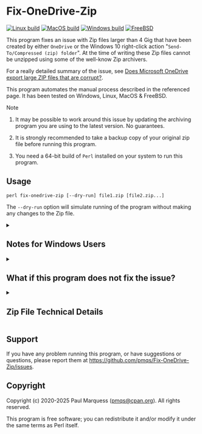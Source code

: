 # Fix-OneDrive-Zip

[![Linux build](https://github.com/pmqs/Fix-OneDrive-Zip/workflows/Linux%20build/badge.svg)](https://github.com/pmqs/Fix-OneDrive-Zip/actions)
[![MacOS build](https://github.com/pmqs/Fix-OneDrive-Zip/workflows/Macos%20build/badge.svg)](https://github.com/pmqs/Fix-OneDrive-Zip/actions)
[![Windows build](https://github.com/pmqs/Fix-OneDrive-Zip/workflows/Windows%20build/badge.svg)](https://github.com/pmqs/Fix-OneDrive-Zip/actions)
[![FreeBSD](https://api.cirrus-ci.com/github/pmqs/Fix-OneDrive-Zip.svg?task=FreeBSD)](https://cirrus-ci.com/github/pmqs/Fix-OneDrive-Zip?task=FreeBSD)

This program fixes an issue with Zip files larger than 4 Gig that have been created by either
`OneDrive` or  the Windows 10 right-click action "`Send-To/Compressed
(zip) folder`". At the time of writing these Zip files cannot be unzipped
using some of the well-know Zip archivers.

For a really detailed summary of the issue, see
[Does Microsoft OneDrive export large ZIP files that are corrupt?](https://www.bitsgalore.org/2020/03/11/does-microsoft-onedrive-export-large-ZIP-files-that-are-corrupt).

This program automates the manual process described in the referenced page.
It has been tested on Windows, Linux, MacOS & FreeBSD.

> [!NOTE]
>
> 1. It may be possible to work around this issue by updating the archiving program you are using to the latest version. No guarantees.
>
> 2. It is strongly recommended to take a backup copy of your original zip file before running this program.
>
> 3. You need a 64-bit build of `Perl` installed on your system to run this program.
>

## Usage

    perl fix-onedrive-zip [--dry-run] file1.zip [file2.zip...]

The `--dry-run` option will simulate running of the program without making
any changes to the Zip file.

<details>
<summary> <h2>Notes for Windows Users</h2></summary>

If you are running Windows and don't know what a Perl script is, or how to run one, this section
will walk you through the process.

<details>
<summary> <b>Step 1: Check if you already have Perl installed</b></summary>
<p></p>

The `fix-onedrive-zip` script is written in `Perl`. To run it on your PC you need to have
the `perl` executable installed.

To check if it is already installed, create a terminal window by typing `Windows+R`.
In the pop-up window type `cmd`. You should now have a terminal window open.

Type `perl -v`.
If `perl` is installed you should see text like this. The Perl version doesn't matter.

```
C:\Users\me>perl -v

This is perl 5, version 32, subversion 1 (v5.32.1) built for MSWin32-x64-multi-thread

Copyright 1987-2021, Larry Wall

Perl may be copied only under the terms of either the Artistic License or the
GNU General Public License, which may be found in the Perl 5 source kit.

Complete documentation for Perl, including FAQ lists, should be found on
this system using "man perl" or "perldoc perl".  If you have access to the
Internet, point your browser at http://www.perl.org/, the Perl Home Page.
```

If you don't have `perl`, the output will look like this

```
'perl' is not recognized as an internal or external command,
operable program or batch file.
```
</details>

<details>
<summary> <b>Step 2: Install Perl if you don't already have it</b></summary>
<p></p>

There are a number of Perl executables available for Windows.
For this tutorial I've used [Strawberry Perl](https://strawberryperl.com/), but there are others available.

Use the instructions [here](https://www.perltutorial.org/setting-up-perl-development-environment/) to install the 64-bit "*Recommended version*" of `perl` from the [Strawberry Perl](https://strawberryperl.com/) site.

Once the installation is complete, run `Step 1`, above, to double-check that the perl works ok
from the command-line in a terminal window.
</details>

<details>
<summary> <b>Step 3: Download the fix-onedrive-zip script</b></summary>
<p></p>

You now need to get the `fix-onedrive-zip` script downloaded from GitHub and stored on your PC. In a browser navigate to
[here](https://github.com/pmqs/Fix-OneDrive-Zip/blob/master/fix-onedrive-zip) and
select the "`Download raw file`" icon, as highlighted below

![](assets/download.png)

That should download the file `fix-onedrive-zip` into your `Downloads` directory.
</details>

<details>

<summary> <b>Step 4: Running the fix-onedrive-zip script</b></summary>
<p></p>

The easiest approach to running this script if you are not confortable with running from the command-line is to
put the `fix-onedrive-zip` script and the zip file you want to fix in the same folder. Lets assume you have both stored in the folder `C:\fixzip` and the name of the OneDrive zip file you want to fix is `myfile.zip`.

Start by creating a terminal window by typing `Windows+R` and typing `cmd` in the pop-up window.

Now run the command below in the terminal window to move to the folder where your zip file is stored, replacing
`C:\fixzip` with the name of the folder you are using

```
cd C:\fixzip
```

You can now run the `fix-onedrive-zip` script by typing this in the terminal window. Remember to change `myfile.zip` to the name of the zip file you want fixed.

```
perl fix-onedrive-zip myfile.zip
```

That should have fixed your zip file.
</details>
</details>


<details>
<summary><h2>What if this program does not fix the issue?</h2></summary>


The most common issue reported with this script is the following error
message:

```Error: Cannot find Zip signature at end of 'somefile.zip'```

To understand what this message means you first need to know a little bit
about the structure of the metadata in a zip file.

At the start of a zip file
there are 4 bytes called the "`local file header signature`". The majority of metedata values in a zip file are stored in little-endian byte order, so these 4 bytes are unpacked as the litte-endian value `0x04034b50`. For this error case these 4
signature bytes *will* be present, so the script knows it likely dealing
with a zip file.

Once that initial test is done, the script moves to 22 bytes before the end
of the file and checks that the 4 bytes of the "`end of central dir
signature`" (little-endian value `0x06054b50`) are present.  In this case
it *doesn't* find these signature bytes.

This program can only work with a well-formed zip file, so it now terminates immediately with the error message shown above.

The root-cause for this error is typically a zip file that has either been truncated or partially corrupted (i.e. the end the file has been overwritten with random data).

<details>
<summary><h3>Strategies for recovering data</h3></summary>


The most straightforward way to deal with a truncated/corrupt zip file is to download a fresh copy of the zip file.

If downloading is not an option, it may be possible to recover some/all of the zip file payload data. It just depends on how badly damaged the file is. Be aware - if payload data has been overwritten or is absent there is no way that to retrieve this data from the zip file.

There are plenty of articles available online that discuss recovering data from corrupt zip files, so I'll only mention that the  [Info-ZIP](https://infozip.sourceforge.net/) implementaion of `zip` (most Unix/Mac systems ship with this program) has two commandline options,  `-F` and `-FF`,  that can be used to attempt to fix zip files.

</details>
</details>


<details>
<summary><h2>Zip File Technical Details</h2></summary>

If you want to understand more about the internal structure of Zip files,
the primary reference is
[APPNOTE.TXT](https://pkware.cachefly.net/webdocs/casestudies/APPNOTE.TXT).

The issue with `OneNote`/`Windows` Zip files larger than 4 Gig is they
have an invalid `Total Number of Disks` field in the
`ZIP64 End Central Directory Locator` record (see [APPNOTE.TXT](https://pkware.cachefly.net/webdocs/casestudies/APPNOTE.TXT) version 6.3.10, section 4.3.15).
The value in this field should be `1`, but `OneDrive`/`Windows` incorrectly sets it to `0`.

This program simply changes the `Total Number of Disks` field value to `1`
if it finds it set to `0` in a Zip file.

</details>

## Support

If you have any problem running this program, or have suggestions or questions,
please report them at https://github.com/pmqs/Fix-OneDrive-Zip/issues.

## Copyright

Copyright (c) 2020-2025 Paul Marquess (pmqs@cpan.org). All rights reserved.

This program is free software; you can redistribute it and/or modify it
under the same terms as Perl itself.
